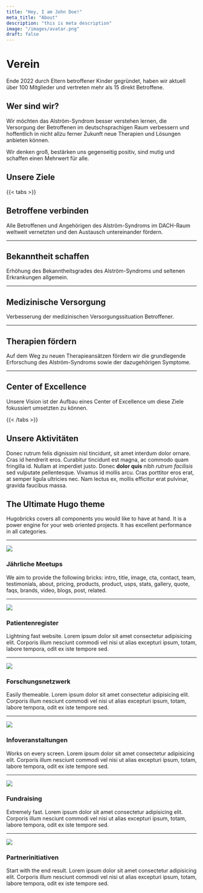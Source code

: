 ```yaml
---
title: "Hey, I am John Doe!"
meta_title: "About"
description: "this is meta description"
image: "/images/avatar.png"
draft: false
---
```


# Verein

Ende 2022 durch Eltern betroffener Kinder gegründet, haben wir aktuell über 100 Mitglieder und vertreten mehr als 15 direkt Betroffene.

## Wer sind wir?

Wir möchten das Alström-Syndrom besser verstehen lernen, die Versorgung der Betroffenen im deutschsprachigen Raum verbessern und hoffentlich in nicht allzu ferner Zukunft neue Therapien und Lösungen anbieten können.

Wir denken groß, bestärken uns gegenseitig positiv, sind mutig und schaffen einen Mehrwert für alle.

## Unsere Ziele

{{< tabs >}}

## Betroffene verbinden

Alle Betroffenen und Angehörigen des Alström-Syndroms im DACH-Raum weltweit vernetzten und den Austausch untereinander fördern.

---
## Bekanntheit schaffen

Erhöhung des Bekanntheitsgrades des Alström-Syndroms und seltenen Erkrankungen allgemein.

---
## Medizinische Versorgung

Verbesserung der medizinischen Versorgungssituation Betroffener.

---
## Therapien fördern

Auf dem Weg zu neuen Therapieansätzen fördern wir die grundlegende Erforschung des Alström-Syndroms sowie der dazugehörigen Symptome.

---
## Center of Excellence
Unsere Vision ist der Aufbau eines Center of Excellence um diese Ziele fokussiert umsetzten zu können.

{{< /tabs >}}

## Unsere Aktivitäten

Donec rutrum felis dignissim nisl tincidunt, sit amet interdum dolor ornare. Cras id hendrerit eros. Curabitur tincidunt est magna, ac commodo quam fringilla id. Nullam at imperdiet justo. Donec **dolor quis** nibh *rutrum facilisis* sed vulputate pellentesque. Vivamus id mollis arcu. Cras porttitor eros erat, at semper ligula ultricies nec. Nam lectus ex, mollis efficitur erat pulvinar, gravida faucibus massa.


## The Ultimate Hugo theme

Hugobricks covers all components you would like to have at hand. It is a power engine for your web oriented projects. It has excellent performance in all categories.

---

![](/img/icons/material-symbols/200/rounded/calendar_month-fill.svg)
### Jährliche Meetups

We aim to provide the following bricks: intro, title, image, cta, contact, team, testimonials, about, pricing, products, product, usps, stats, gallery, quote, faqs, brands, video, blogs, post, related.

---

![](/img/icons/material-symbols/200/rounded/app_registration.svg)
### Patientenregister

Lightning fast website. Lorem ipsum dolor sit amet consectetur adipisicing elit. Corporis illum nesciunt commodi vel nisi ut alias excepturi ipsum, totam, labore tempora, odit ex iste tempore sed.

---

![](/img/icons/material-symbols/200/rounded/neurology.svg)
### Forschungsnetzwerk

Easily themeable. Lorem ipsum dolor sit amet consectetur adipisicing elit. Corporis illum nesciunt commodi vel nisi ut alias excepturi ipsum, totam, labore tempora, odit ex iste tempore sed.

---

![](/img/icons/material-symbols/200/rounded/cast_for_education.svg)
### Infoveranstaltungen

Works on every screen. Lorem ipsum dolor sit amet consectetur adipisicing elit. Corporis illum nesciunt commodi vel nisi ut alias excepturi ipsum, totam, labore tempora, odit ex iste tempore sed.

---

![](/img/icons/material-symbols/200/rounded/euro_symbol.svg)
### Fundraising

Extremely fast. Lorem ipsum dolor sit amet consectetur adipisicing elit. Corporis illum nesciunt commodi vel nisi ut alias excepturi ipsum, totam, labore tempora, odit ex iste tempore sed.

---

![](/img/icons/material-symbols/200/rounded/partner_exchange-fill.svg)
### Partnerinitiativen

Start with the end result. Lorem ipsum dolor sit amet consectetur adipisicing elit. Corporis illum nesciunt commodi vel nisi ut alias excepturi ipsum, totam, labore tempora, odit ex iste tempore sed.

